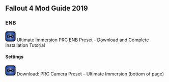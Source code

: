## Fallout 4 Mod Guide 2019
### ENB
[![link](/media/tiny_link_pip.png)](https://www.youtube.com/watch?v=J1wLMBvOO_A&feature=youtu.be)  Ultimate Immersion PRC ENB Preset - Download and Complete Installation Tutorial
#### Settings
[![link](/media/tiny_link_pip.png)](https://www.nexusmods.com/fallout4/mods/6796?tab=files)  Download: PRC Camera Preset – Ultimate Immersion (bottom of page)
